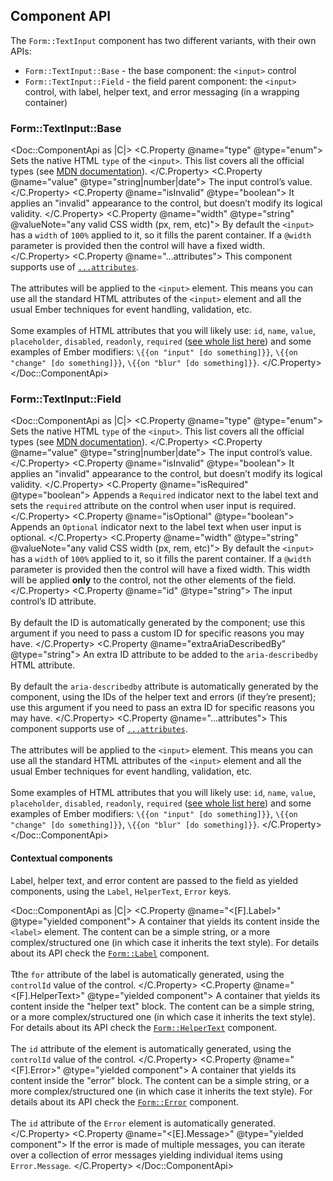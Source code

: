 ## Component API 

The `Form::TextInput` component has two different variants, with their own APIs:

- `Form::TextInput::Base` - the base component: the `<input>` control
- `Form::TextInput::Field` - the field parent component: the `<input>` control, with label, helper text, and error messaging (in a wrapping container)

### Form::TextInput::Base

<Doc::ComponentApi as |C|>
  <C.Property @name="type" @type="enum">
    Sets the native HTML `type` of the `<input>`. This list covers all the official types (see [MDN documentation](https://developer.mozilla.org/en-US/docs/Web/HTML/Element/input)).
  </C.Property>
  <C.Property @name="value" @type="string|number|date">
    The input control’s value.
  </C.Property>
  <C.Property @name="isInvalid" @type="boolean">
    It applies an "invalid" appearance to the control, but doesn’t modify its logical validity.
  </C.Property>
  <C.Property @name="width" @type="string" @valueNote="any valid CSS width (px, rem, etc)">
    By default the `<input>` has a `width` of `100%` applied to it, so it fills the parent container. If a `@width` parameter is provided then the control will have a fixed width.
  </C.Property>
  <C.Property @name="...attributes">
This component supports use of [`...attributes`](https://guides.emberjs.com/release/in-depth-topics/patterns-for-components/#toc_attribute-ordering).
    <br/><br/>
    The attributes will be applied to the `<input>` element. This means you can use all the standard HTML attributes of the `<input>` element and all the usual Ember techniques for event handling, validation, etc.
    <br/><br/>
    Some examples of HTML attributes that you will likely use: `id`, `name`, `value`, `placeholder`, `disabled`, `readonly`, `required` ([see whole list here](https://developer.mozilla.org/en-US/docs/Web/HTML/Element/input#attributes)) and some examples of Ember modifiers: `\{{on "input" [do something]}}`, `\{{on "change" [do something]}}`, `\{{on "blur" [do something]}}`.
  </C.Property>
</Doc::ComponentApi>

### Form::TextInput::Field

<Doc::ComponentApi as |C|>
  <C.Property @name="type" @type="enum">
    Sets the native HTML `type` of the `<input>`. This list covers all the official types (see [MDN documentation](https://developer.mozilla.org/en-US/docs/Web/HTML/Element/input)).
  </C.Property>
  <C.Property @name="value" @type="string|number|date">
    The input control’s value.
  </C.Property>
  <C.Property @name="isInvalid" @type="boolean">
    It applies an "invalid" appearance to the control, but doesn’t modify its logical validity.
  </C.Property>
  <C.Property @name="isRequired" @type="boolean">
    Appends a `Required` indicator next to the label text and sets the `required` attribute on the control when user input is required.
  </C.Property>
  <C.Property @name="isOptional" @type="boolean">
    Appends an `Optional` indicator next to the label text when user input is optional.
  </C.Property>
  <C.Property @name="width" @type="string" @valueNote="any valid CSS width (px, rem, etc)">
    By default the `<input>` has a `width` of `100%` applied to it, so it fills the parent container. If a `@width` parameter is provided then the control will have a fixed width. This width will be applied **only** to the control, not the other elements of the field.
  </C.Property>
  <C.Property @name="id" @type="string">
    The input control’s ID attribute.
    <br/><br/>
    By default the ID is automatically generated by the component; use this argument if you need to pass a custom ID for specific reasons you may have.
  </C.Property>
  <C.Property @name="extraAriaDescribedBy" @type="string">
    An extra ID attribute to be added to the `aria-describedby` HTML attribute.
    <br/><br/>
    By default the `aria-describedby` attribute is automatically generated by the component, using the IDs of the helper text and errors (if they’re present); use this argument if you need to pass an extra ID for specific reasons you may have.
  </C.Property>
  <C.Property @name="...attributes">
This component supports use of [`...attributes`](https://guides.emberjs.com/release/in-depth-topics/patterns-for-components/#toc_attribute-ordering).
    <br/><br/>
    The attributes will be applied to the `<input>` element. This means you can use all the standard HTML attributes of the `<input>` element and all the usual Ember techniques for event handling, validation, etc.
    <br/><br/>
    Some examples of HTML attributes that you will likely use: `id`, `name`, `value`, `placeholder`, `disabled`, `readonly`, `required` ([see whole list here](https://developer.mozilla.org/en-US/docs/Web/HTML/Element/input#attributes)) and some examples of Ember modifiers: `\{{on "input" [do something]}}`, `\{{on "change" [do something]}}`, `\{{on "blur" [do something]}}`.
  </C.Property>
</Doc::ComponentApi>

#### Contextual components

Label, helper text, and error content are passed to the field as yielded components, using the `Label`, `HelperText`, `Error` keys.

<Doc::ComponentApi as |C|>
  <C.Property @name="<[F].Label>" @type="yielded component">
    A container that yields its content inside the `<label>` element. The content can be a simple string, or a more complex/structured one (in which case it inherits the text style). For details about its API check the [`Form::Label`](/components/form/base-elements/) component.
    <br/><br/>
    Tthe `for` attribute of the label is automatically generated, using the `controlId` value of the control.
  </C.Property>
  <C.Property @name="<[F].HelperText>" @type="yielded component">
    A container that yields its content inside the "helper text" block. The content can be a simple string, or a more complex/structured one (in which case it inherits the text style). For details about its API check the [`Form::HelperText`](/components/form/base-elements/) component.
    <br/><br/>
    The `id` attribute of the element is automatically generated, using the `controlId` value of the control.
  </C.Property>
  <C.Property @name="<[F].Error>" @type="yielded component">
    A container that yields its content inside the "error" block. The content can be a simple string, or a more complex/structured one (in which case it inherits the text style). For details about its API check the [`Form::Error`](/components/form/base-elements/) component.
    <br/><br/>
    The `id` attribute of the `Error` element is automatically generated.
  </C.Property>
  <C.Property @name="<[E].Message>" @type="yielded component">
    If the error is made of multiple messages, you can iterate over a collection of error messages yielding individual items using `Error.Message`.
  </C.Property>
</Doc::ComponentApi>
